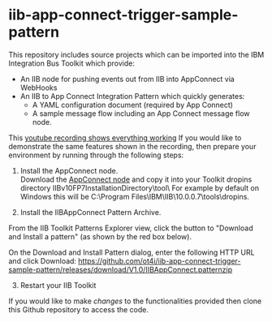 # iib-app-connect-trigger-sample-pattern

This repository includes source projects which can be imported into the IBM Integration Bus Toolkit which provide:
* An IIB node for pushing events out from IIB into AppConnect via WebHooks
* An IIB to App Connect Integration Pattern which quickly generates:
	* A YAML configuration document (required by App Connect)
	* A sample message flow including an App Connect message flow node.

This [youtube recording shows everything working](https://www.youtube.com/watch?v=StwPbOiFKzk) If you would like to demonstrate the same features shown in the recording, then prepare your environment by running through the following steps:

1. Install the AppConnect node.  
Download the [AppConnect node](https://github.com/ot4i/iib-app-connect-trigger-sample-pattern/releases/download/V1.0/AppConnect_1.0.0.201612210011.jar) and copy it into your Toolkit dropins directory IIBv10FP7InstallationDirectory\tool\ For example by default on Windows this will be C:\Program Files\IBM\IIB\10.0.0.7\tools\dropins.

2. Install the IIBAppConnect Pattern Archive.

From the IIB Toolkit Patterns Explorer view, click the button to "Download and Install a pattern" (as shown by the red box below).

On the Download and Install Pattern dialog, enter the following HTTP URL and click Download:
https://github.com/ot4i/iib-app-connect-trigger-sample-pattern/releases/download/V1.0/IIBAppConnect.patternzip

3. Restart your IIB Toolkit

If you would like to make *changes* to the functionalities provided then clone this Github repository to access the code.
